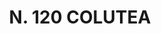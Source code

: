 ---
title: "N. 120 COLUTEA"
plant-name: "N. 120"
plant-number: "120"
plant-xml: "/assets/xml/plant120.xml"
plant-img1: "/assets/img/plant120_verso.jpg"
plant-img2: "/assets/img/plant120.jpg"
plant-title: "N. 120 COLUTEA"
plant-taxon-link: ""
plant-taxon-link: ""
layout: single-xml
---